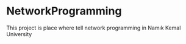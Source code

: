 # NetworkProgramming

This project is place where tell network programming in Namık Kemal University
